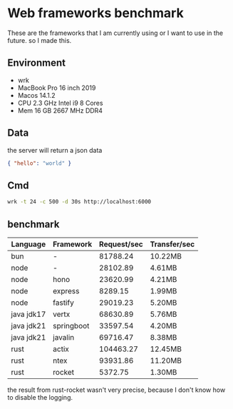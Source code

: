 # Web frameworks benchmark

These are the frameworks that I am currently using or I want to use in the future. so I made this.

## Environment

* wrk
* MacBook Pro 16 inch 2019
* Macos 14.1.2
* CPU 2.3 GHz Intel i9 8 Cores
* Mem 16 GB 2667 MHz DDR4

## Data

the server will return a json data

```json
{ "hello": "world" }
```

## Cmd

```bash
wrk -t 24 -c 500 -d 30s http://localhost:6000
```

## benchmark

|Language|Framework|Request/sec|Transfer/sec|
|---|---|---|---|
|bun | - | 81788.24 | 10.22MB |
|node| - | 28102.89 | 4.61MB |
|node| hono | 23620.99 | 4.21MB |
|node| express | 8289.15 | 1.99MB |
|node| fastify | 29019.23 | 5.20MB |
|java jdk17| vertx | 68630.89 | 5.76MB |
|java jdk21| springboot | 33597.54 | 4.20MB |
|java jdk21| javalin | 69716.47 | 8.38MB |
|rust| actix | 104463.27 | 12.45MB |
|rust| ntex | 93931.86 | 11.20MB |
|rust| rocket | 5372.75 | 1.30MB |

the result from rust-rocket wasn't very precise, because I don't know how to disable the logging.
